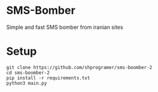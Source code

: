 # SMS-Bomber
Simple and fast SMS bomber from iranian sites

# Setup
```
git clone https://github.com/shprogramer/sms-boomber-2
cd sms-boomber-2
pip install -r requirements.txt
python3 main.py
```
